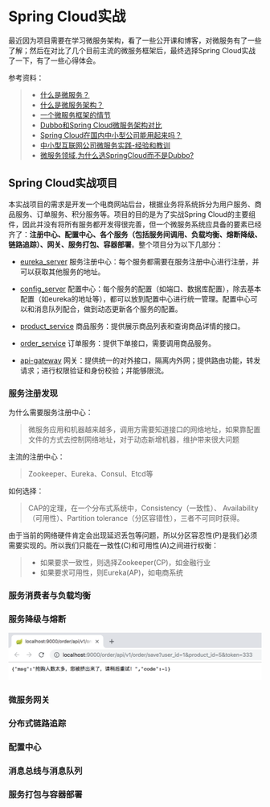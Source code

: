 # Spring Cloud实战
  最近因为项目需要在学习微服务架构，看了一些公开课和博客，对微服务有了一些了解；然后在对比了几个目前主流的微服务框架后，最终选择Spring Cloud实战了一下，有了一些心得体会。
  
  参考资料：
  >* [什么是微服务？](https://www.sohu.com/a/221400925_100039689)
  >* [什么是微服务架构？](https://www.zhihu.com/question/65502802?sort=created)
  >* [一个微服务框架的情节](https://www.jianshu.com/p/ff24b87316d3)
  >* [Dubbo和Spring Cloud微服务架构对比](https://blog.csdn.net/zhangweiwei2020/article/details/78646252)
  >* [Spring Cloud在国内中小型公司能用起来吗？](https://mp.weixin.qq.com/s?__biz=MzI4NDY5Mjc1Mg==&mid=2247483976&idx=1&sn=8772578e5c096e0da99b32f3f005e05a&scene=21#wechat_redirect)
  >* [中小型互联网公司微服务实践-经验和教训](https://mp.weixin.qq.com/s?__biz=MzI4NDY5Mjc1Mg==&mid=2247484078&idx=1&sn=7e0eeb1865ec2d7af3dc42f14d0ea324&chksm=ebf6dad1dc8153c7d74f4e221a4bcd8a76be3d269d27f4537d891b6a0f79a7344c08134fc137&scene=21#wechat_redirect)
  >* [微服务领域,为什么选SpringCloud而不是Dubbo?](https://blog.csdn.net/whusj/article/details/80709793)


## Spring Cloud实战项目

  本实战项目的需求是开发一个电商网站后台，根据业务将系统拆分为用户服务、商品服务、订单服务、积分服务等。项目的目的是为了实战Spring Cloud的主要组件，因此并没有将所有服务都开发得很完善，但一个微服务系统应具备的要素已经齐了：**注册中心、配置中心、各个服务（包括服务间调用、负载均衡、熔断降级、链路追踪）、网关、服务打包、容器部署**。整个项目分为以下几部分：
  
  - [eureka_server](https://github.com/pwalan/eureka_server.git) 服务注册中心：每个服务都需要在服务注册中心进行注册，并可以获取其他服务的地址。
  
  - [config_server](https://github.com/pwalan/config-server.git) 配置中心：每个服务的配置（如端口、数据库配置），除去基本配置（如eureka的地址等），都可以放到配置中心进行统一管理。配置中心可以和消息队列配合，做到动态更新各个服务的配置。
  
  - [product_service](https://github.com/pwalan/product_service.git) 商品服务：提供展示商品列表和查询商品详情的接口。
  
  - [order_service](https://github.com/pwalan/order_service.git) 订单服务：提供下单接口，需要调用商品服务。
  
  - [api-gateway](https://github.com/pwalan/api-gateway.git) 网关：提供统一的对外接口，隔离内外网；提供路由功能，转发请求；进行权限验证和身份校验；并能够限流。
  
### 服务注册发现
为什么需要服务注册中心：
> 微服务应用和机器越来越多，调用方需要知道接口的网络地址，如果靠配置文件的方式去控制网络地址，对于动态新增机器，维护带来很大问题

主流的注册中心：
> Zookeeper、Eureka、Consul、Etcd等

如何选择：
> CAP的定理，在一个分布式系统中，Consistency（一致性）、 Availability（可用性）、Partition tolerance（分区容错性），三者不可同时获得。

由于当前的网络硬件肯定会出现延迟丢包等问题，所以分区容忍性(P)是我们必须需要实现的。所以我们只能在一致性(C)和可用性(A)之间进行权衡：
>* 如果要求一致性，则选择Zookeeper(CP)，如金融行业
>* 如果要求可用性，则Eureka(AP)，如电商系统

### 服务消费者与负载均衡


### 服务降级与熔断

![熔断结果](material/hystrix_show1.png)

### 微服务网关


### 分布式链路追踪


### 配置中心


### 消息总线与消息队列


### 服务打包与容器部署


